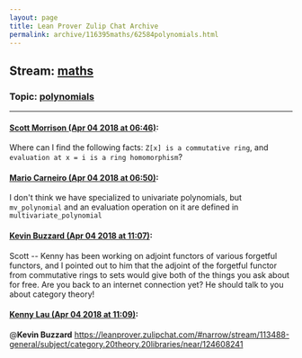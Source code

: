 ```yaml
---
layout: page
title: Lean Prover Zulip Chat Archive 
permalink: archive/116395maths/62584polynomials.html
---
```


## Stream: [maths](index.html)
### Topic: [polynomials](62584polynomials.html)

---

#### [Scott Morrison (Apr 04 2018 at 06:46)](https://leanprover.zulipchat.com/#narrow/stream/116395-maths/topic/polynomials/near/124608289):
Where can I find the following facts: `Z[x] is a commutative ring`, and `evaluation at x = i is a ring homomorphism`?

#### [Mario Carneiro (Apr 04 2018 at 06:50)](https://leanprover.zulipchat.com/#narrow/stream/116395-maths/topic/polynomials/near/124608402):
I don't think we have specialized to univariate polynomials, but `mv_polynomial` and an evaluation operation on it are defined in `multivariate_polynomial`

#### [Kevin Buzzard (Apr 04 2018 at 11:07)](https://leanprover.zulipchat.com/#narrow/stream/116395-maths/topic/polynomials/near/124615375):
Scott -- Kenny has been working on adjoint functors of various forgetful functors, and I pointed out to him that the adjoint of the forgetful functor from commutative rings to sets would give both of the things you ask about for free. Are you back to an internet connection yet? He should talk to you about category theory!

#### [Kenny Lau (Apr 04 2018 at 11:09)](https://leanprover.zulipchat.com/#narrow/stream/116395-maths/topic/polynomials/near/124615433):
@**Kevin Buzzard**  https://leanprover.zulipchat.com/#narrow/stream/113488-general/subject/category.20theory.20libraries/near/124608241

